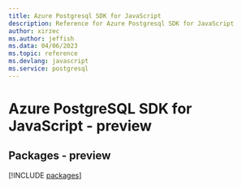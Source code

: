 ```yaml
---
title: Azure Postgresql SDK for JavaScript
description: Reference for Azure Postgresql SDK for JavaScript
author: xirzec
ms.author: jeffish
ms.data: 04/06/2023
ms.topic: reference
ms.devlang: javascript
ms.service: postgresql
---
```

# Azure PostgreSQL SDK for JavaScript - preview
## Packages - preview
[!INCLUDE [packages](postgresql-index.md)]